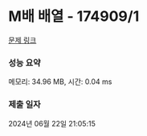 # M배 배열 - 174909/1 

[문제 링크](https://level.goorm.io/exam/174909/m%EB%B0%B0-%EB%B0%B0%EC%97%B4/quiz/1) 

### 성능 요약

메모리: 34.96 MB, 시간: 0.04 ms

### 제출 일자

2024년 06월 22일 21:05:15

